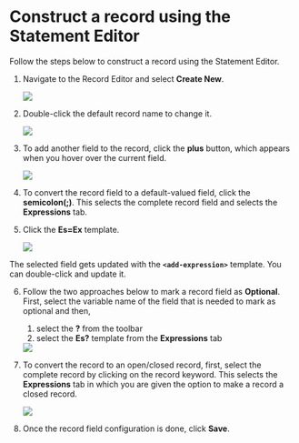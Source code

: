 # Construct a record using the Statement Editor

Follow the steps below to construct a record using the Statement Editor.

1. Navigate to the Record Editor and select **Create New**.

    <img src="https://wso2.com/ballerina/vscode/docs/img/statement-editor/create-new-record.gif" class="cInlineImage-half"/>

2. Double-click the default record name to change it.

    <img src="https://wso2.com/ballerina/vscode/docs/img/statement-editor/update-record-name.gif" class="cInlineImage-half"/>

3. To add another field to the record, click the **plus** button, which appears when you hover over the current field.

    <img src="https://wso2.com/ballerina/vscode/docs/img/statement-editor/add-record-fields.gif" class="cInlineImage-half"/>

4. To convert the record field to a default-valued field, click the **semicolon(;)**. This selects the complete record field and selects the **Expressions** tab.

5. Click the **Es=Ex** template.

    <img src="https://wso2.com/ballerina/vscode/docs/img/statement-editor/add-default-record-field.gif" class="cInlineImage-half"/>

 The selected field gets updated with the **`<add-expression>`** template. You can double-click and update it.

6. Follow the two approaches below to mark a record field as **Optional**. First, select the variable name of the field that is needed to mark as optional and then,
    1. select the **?** from the toolbar
    2. select the **Es?** template from the **Expressions** tab

    <img src="https://wso2.com/ballerina/vscode/docs/img/statement-editor/make-record-optional.gif" class="cInlineImage-half"/>

7. To convert the record to an open/closed record, first, select the complete record by clicking on the record keyword.
    This selects the **Expressions** tab in which you are given the option to make a record a closed record.

    <img src="https://wso2.com/ballerina/vscode/docs/img/statement-editor/closed-record.gif" class="cInlineImage-half"/>

8. Once the record field configuration is done, click **Save**.
